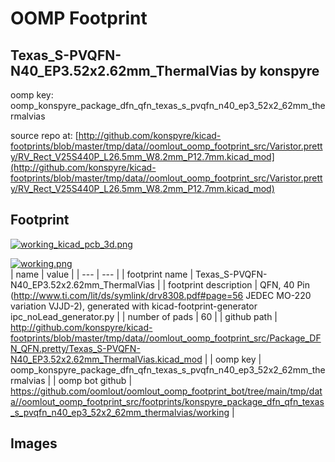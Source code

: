 # OOMP Footprint  
## Texas_S-PVQFN-N40_EP3.52x2.62mm_ThermalVias  by konspyre  
  
oomp key: oomp_konspyre_package_dfn_qfn_texas_s_pvqfn_n40_ep3_52x2_62mm_thermalvias  
  
source repo at: [http://github.com/konspyre/kicad-footprints/blob/master/tmp/data//oomlout_oomp_footprint_src/Varistor.pretty/RV_Rect_V25S440P_L26.5mm_W8.2mm_P12.7mm.kicad_mod](http://github.com/konspyre/kicad-footprints/blob/master/tmp/data//oomlout_oomp_footprint_src/Varistor.pretty/RV_Rect_V25S440P_L26.5mm_W8.2mm_P12.7mm.kicad_mod)  
## Footprint  
  
[![working_kicad_pcb_3d.png](working_kicad_pcb_3d_600.png)](working_kicad_pcb_3d.png)  
  
[![working.png](working_600.png)](working.png)  
| name | value | 
| --- | --- | 
| footprint name | Texas_S-PVQFN-N40_EP3.52x2.62mm_ThermalVias | 
| footprint description | QFN, 40 Pin (http://www.ti.com/lit/ds/symlink/drv8308.pdf#page=56 JEDEC MO-220 variation VJJD-2), generated with kicad-footprint-generator ipc_noLead_generator.py | 
| number of pads | 60 | 
| github path | http://github.com/konspyre/kicad-footprints/blob/master/tmp/data//oomlout_oomp_footprint_src/Package_DFN_QFN.pretty/Texas_S-PVQFN-N40_EP3.52x2.62mm_ThermalVias.kicad_mod | 
| oomp key | oomp_konspyre_package_dfn_qfn_texas_s_pvqfn_n40_ep3_52x2_62mm_thermalvias | 
| oomp bot github | https://github.com/oomlout/oomlout_oomp_footprint_bot/tree/main/tmp/data//oomlout_oomp_footprint_src/footprints/konspyre_package_dfn_qfn_texas_s_pvqfn_n40_ep3_52x2_62mm_thermalvias/working | 
## Images  
